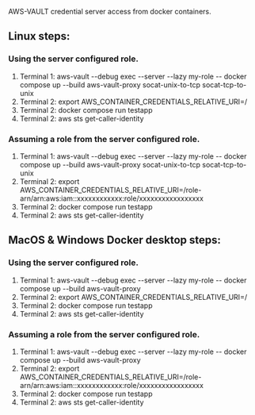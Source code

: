 AWS-VAULT credential server access from docker containers.

## Linux steps:

### Using the server configured role.

1. Terminal 1: aws-vault --debug exec --server --lazy my-role -- docker compose up --build aws-vault-proxy socat-unix-to-tcp socat-tcp-to-unix
2. Terminal 2: export AWS_CONTAINER_CREDENTIALS_RELATIVE_URI=/
2. Terminal 2: docker compose run testapp
2. Terminal 2: aws sts get-caller-identity

### Assuming a role from the server configured role.

1. Terminal 1: aws-vault --debug exec --server --lazy my-role -- docker compose up --build aws-vault-proxy socat-unix-to-tcp socat-tcp-to-unix
2. Terminal 2: export AWS_CONTAINER_CREDENTIALS_RELATIVE_URI=/role-arn/arn:aws:iam::xxxxxxxxxxxx:role/xxxxxxxxxxxxxxxxx
2. Terminal 2: docker compose run testapp
2. Terminal 2: aws sts get-caller-identity


## MacOS & Windows Docker desktop steps:

### Using the server configured role.

1. Terminal 1: aws-vault --debug exec --server --lazy my-role -- docker compose up --build aws-vault-proxy
2. Terminal 2: export AWS_CONTAINER_CREDENTIALS_RELATIVE_URI=/
2. Terminal 2: docker compose run testapp
2. Terminal 2: aws sts get-caller-identity

### Assuming a role from the server configured role.

1. Terminal 1: aws-vault --debug exec --server --lazy my-role -- docker compose up --build aws-vault-proxy
2. Terminal 2: export AWS_CONTAINER_CREDENTIALS_RELATIVE_URI=/role-arn/arn:aws:iam::xxxxxxxxxxxx:role/xxxxxxxxxxxxxxxxx
2. Terminal 2: docker compose run testapp
2. Terminal 2: aws sts get-caller-identity
